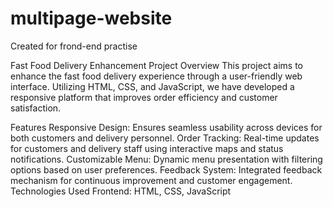 # multipage-website
Created for frond-end practise

Fast Food Delivery Enhancement Project
Overview
This project aims to enhance the fast food delivery experience through a user-friendly web interface. Utilizing HTML, CSS, and JavaScript, we have developed a responsive platform that improves order efficiency and customer satisfaction.

Features
Responsive Design: Ensures seamless usability across devices for both customers and delivery personnel.
Order Tracking: Real-time updates for customers and delivery staff using interactive maps and status notifications.
Customizable Menu: Dynamic menu presentation with filtering options based on user preferences.
Feedback System: Integrated feedback mechanism for continuous improvement and customer engagement.
Technologies Used
Frontend: HTML, CSS, JavaScript


